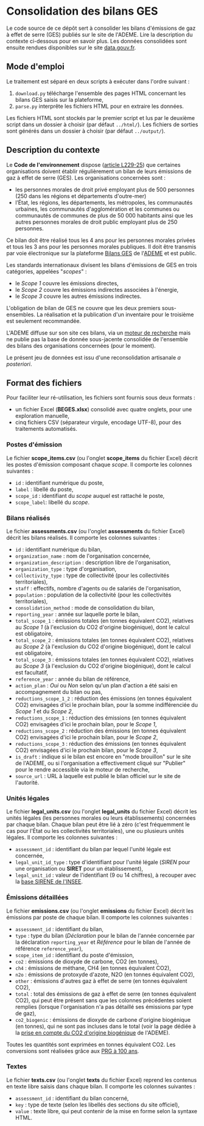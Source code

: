 # Consolidation des bilans GES

Le code source de ce dépôt sert à consolider les bilans d'émissions de gaz à effet de serre (GES) publiés sur le site de l'ADEME. Lire la description du contexte ci-dessous pour en savoir plus. Les données consolidées sont ensuite rendues disponibles sur le site [data.gouv.fr](https://www.data.gouv.fr/fr/datasets/bilans-demissions-de-ges-publies-sur-le-site-de-lademe-1/).

## Mode d'emploi

Le traitement est séparé en deux scripts à exécuter dans l'ordre suivant :

1. `download.py` télécharge l'ensemble des pages HTML concernant les bilans GES saisis sur la plateforme,
2. `parse.py` interprête les fichiers HTML pour en extraire les données.

Les fichiers HTML sont stockés par le premier script et lus par le deuxième script dans un dossier à choisir (par défaut `../html/`). Les fichiers de sorties sont générés dans un dossier à choisir (par défaut `../output/`).

## Description du contexte

Le **Code de l'environnement** dispose ([article L229-25](https://www.legifrance.gouv.fr/affichCodeArticle.do;jsessionid=B27788AA2F0B41AC79977E793273C7FF.tplgfr42s_1?idArticle=LEGIARTI000031694974&cidTexte=LEGITEXT000006074220&dateTexte=20191027)) que certaines organisations doivent établir régulièrement un bilan de leurs émissions de gaz à effet de serre (GES). Les organisations concernées sont :

* les personnes morales de droit privé employant plus de 500 personnes (250 dans les régions et départements d'outre-mer)
* l’État, les régions, les départements, les métropoles, les communautés urbaines, les communautés d'agglomération et les communes ou communautés de communes de plus de 50 000 habitants ainsi que les autres personnes morales de droit public employant plus de 250 personnes.

Ce bilan doit être réalisé tous les 4 ans pour les personnes morales privées et tous les 3 ans pour les personnes morales publiques. Il doit être transmis par voie électronique sur la plateforme [Bilans GES](http://www.bilans-ges.ademe.fr/) de l'[ADEME](https://www.ademe.fr/) et est public.

Les standards internationaux divisent les bilans d'émissions de GES en trois catégories, appelées "*scopes*" :

* le *Scope 1* couvre les émissions directes,
* le *Scope 2* couvre les émissions indirectes associées à l'énergie,
* le *Scope 3* couvre les autres émissions indirectes.

L'obligation de bilan de GES ne couvre que les deux premiers sous-ensembles. La réalisation et la publication d'un inventaire pour le troisième est seulement recommandée.

L'ADEME diffuse sur son site ces bilans, via un [moteur de recherche](http://www.bilans-ges.ademe.fr/fr/bilanenligne/bilans/index/siGras/0) mais ne publie pas la base de donnée sous-jacente consolidée de l'ensemble des bilans des organisations concernées (pour le moment).

Le présent jeu de données est issu d'une reconsolidation artisanale *a posteriori*.

## Format des fichiers

Pour faciliter leur ré-utilisation, les fichiers sont fournis sous deux formats : 
* un fichier Excel (**BEGES.xlsx**) consolidé avec quatre onglets, pour une exploration manuelle,
* cinq fichiers CSV (séparateur virgule, encodage UTF-8), pour des traitements automatisés.

### Postes d'émission

Le fichier **scope_items.csv** (ou l'onglet **scope_items** du fichier Excel) décrit les postes d'émission composant chaque *scope*. Il comporte les colonnes suivantes :
* `id` : identifiant numérique du poste,
* `label` : libellé du poste,
* `scope_id` : identifiant du *scope* auquel est rattaché le poste,
* `scope_label`: libellé du *scope*.

### Bilans réalisés

Le fichier **assessments.csv** (ou l'onglet **assessments** du fichier Excel) décrit les bilans réalisés. Il comporte les colonnes suivantes :
* `id` : identifiant numérique du bilan,
* `organization_name` : nom de l'organisation concernée,
* `organization_description` : description libre de l'organisation,
* `organization_type` : type d'organisation,
* `collectivity_type` : type de collectivité (pour les collectivités territoriales),
* `staff` : effectifs, nombre d'agents ou de salariés de l'organisation,
* `population` : population de la collectivité (pour les collectivités territoriales),
* `consolidation_method` : mode de consolidation du bilan,
* `reporting_year` : année sur laquelle porte le bilan,
* `total_scope_1` : émissions totales (en tonnes équivalent CO2), relatives au *Scope 1* (à l'exclusion du CO2 d'origine biogénique), dont le calcul est obligatoire,
* `total_scope_2` : émissions totales (en tonnes équivalent CO2), relatives au *Scope 2* (à l'exclusion du CO2 d'origine biogénique), dont le calcul est obligatoire,
* `total_scope_3` : émissions totales (en tonnes équivalent CO2), relatives au *Scope 3* (à l'exclusion du CO2 d'origine biogénique), dont le calcul est facultatif,
* `reference_year` : année du bilan de référence,
* `action_plan` : *Oui* ou *Non* selon qu'un plan d'action a été saisi en accompagnement du bilan ou pas,
* `reductions_scope_1_2` : réduction des émissions (en tonnes équivalent CO2) envisagées d'ici le prochain bilan, pour la somme indifférenciée du *Scope 1* et du *Scope 2*,
* `reductions_scope_1` : réduction des émissions (en tonnes équivalent CO2) envisagées d'ici le prochain bilan, pour le *Scope 1*,
* `reductions_scope_2` : réduction des émissions (en tonnes équivalent CO2) envisagées d'ici le prochain bilan, pour le *Scope 2*,
* `reductions_scope_3` : réduction des émissions (en tonnes équivalent CO2) envisagées d'ici le prochain bilan, pour le *Scope 3*,
* `is_draft` : indique si le bilan est encore en "mode brouillon" sur le site de l'ADEME, ou si l'organisation a effectivement cliqué sur "Publier" pour le rendre accessible via le moteur de recherche,
* `source_url` : URL à laquelle est publié le bilan officiel sur le site de l'autorité.

### Unités légales

Le fichier **legal_units.csv** (ou l'onglet **legal_units** du fichier Excel) décrit les unités légales (les personnes morales ou leurs établissements) concernées par chaque bilan. Chaque bilan peut être lié à zéro (c'est fréquemment le cas pour l'État ou les collectivités territoriales), une ou plusieurs unités légales. Il comporte les colonnes suivantes :
* `assessment_id` : identifiant du bilan par lequel l'unité légale est concernée,
* `legal_unit_id_type` : type d'identifiant pour l'unité légale (*SIREN* pour une organisation ou **SIRET** pour un établissement),
* `legal_unit_id` : valeur de l'identifiant (9 ou 14 chiffres), à recouper avec la [base SIRENE de l'INSEE](https://www.data.gouv.fr/fr/datasets/base-sirene-des-entreprises-et-de-leurs-etablissements-siren-siret/).

### Émissions détaillées

Le fichier **emissions.csv** (ou l'onglet **emissions** du fichier Excel) décrit les émissions par poste de chaque bilan. Il comporte les colonnes suivantes : 
* `assessment_id` : identifiant du bilan,
* `type` : type du bilan (*Déclaration* pour le bilan de l'année concernée par la déclaration `reporting_year` et *Référence* pour le bilan de l'année de référence `reference_year`),
* `scope_item_id` : identifiant du poste d'émission,
* `co2` : émissions de dioxyde de carbone, CO2 (en tonnes),
* `ch4` : émissions de méthane, CH4 (en tonnes équivalent CO2),
* `n2o` : émissions de protoxyde d'azote, N2O (en tonnes équivalent CO2),
* `other` : émissions d'autres gaz à effet de serre (en tonnes équivalent CO2),
* `total` : total des émissions de gaz à effet de serre (en tonnes équivalent CO2), qui peut être présent sans que les colonnes précédentes soient remplies (lorsque l'organisation n'a pas détaillé ses émissions par type de gaz),
* `co2_biogenic` : émissions de dioxyde de carbone d'origine biogénique (en tonnes), qui ne sont pas incluses dans le total (voir la page dédiée à la [prise en compte du CO2 d'origine biogénique](http://www.bilans-ges.ademe.fr/documentation/UPLOAD_DOC_FR/index.htm?co2_biogenique.htm) de l'ADEME).

Toutes les quantités sont exprimées en tonnes équivalent CO2. Les conversions sont réalisées grâce aux [PRG à 100 ans](http://www.bilans-ges.ademe.fr/fr/accueil/contenu/index/page/giec/siGras/0).

### Textes

Le fichier **texts.csv** (ou l'onglet **texts** du fichier Excel) reprend les contenus en texte libre saisis dans chaque bilan. Il comporte les colonnes suivantes :
* `assessment_id` : identifiant du bilan concerné,
* `key` : type de texte (selon les libellés des sections du site officiel),
* `value` : texte libre, qui peut contenir de la mise en forme selon la syntaxe HTML.